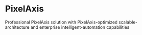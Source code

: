 # PixelAxis
Professional PixelAxis solution with PixelAxis-optimized scalable-architecture and enterprise intelligent-automation capabilities
